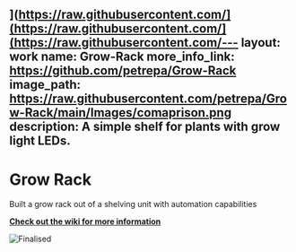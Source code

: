 ](https://raw.githubusercontent.com/](https://raw.githubusercontent.com/](https://raw.githubusercontent.com/---
layout: work
name: Grow-Rack
more_info_link: https://github.com/petrepa/Grow-Rack
image_path: https://raw.githubusercontent.com/petrepa/Grow-Rack/main/Images/comaprison.png
description: A simple shelf for plants with grow light LEDs.
---

# Grow Rack
Built a grow rack out of a shelving unit with automation capabilities

**[Check out the wiki for more information](https://github.com/petrepa/Grow-Rack/wiki)**

![Finalised](https://github.com/petrepa/Grow-Rack/blob/main/Images/finalized.png)
